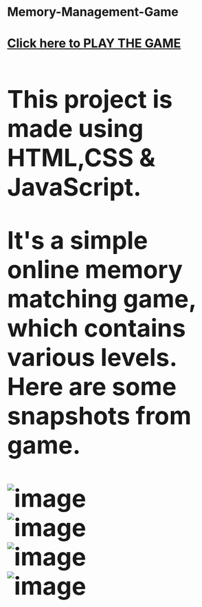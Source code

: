# Memory-Management-Game
<b> <h1><a href="https://raw.githack.com/lata1912/Memory-Matching-Game/main/index.html">Click here to PLAY THE GAME</a> <h1> <b>


This project is made using HTML,CSS & JavaScript.<br>

It's a simple online memory matching game, which contains various levels.<br>
Here are some snapshots from game.<br> 

![image](https://github.com/user-attachments/assets/e39ebb47-704e-4bf7-bc3b-4db90e36f983) <br>
![image](https://github.com/user-attachments/assets/72e7097f-33dd-499c-816c-a04103f37ddf) <br>
![image](https://github.com/user-attachments/assets/4f72f0dd-0e32-4748-a726-80787fc09d34) <br>
![image](https://github.com/user-attachments/assets/4e3f7e53-74ea-4bc8-9a37-885e91cf8a3c) <br>



